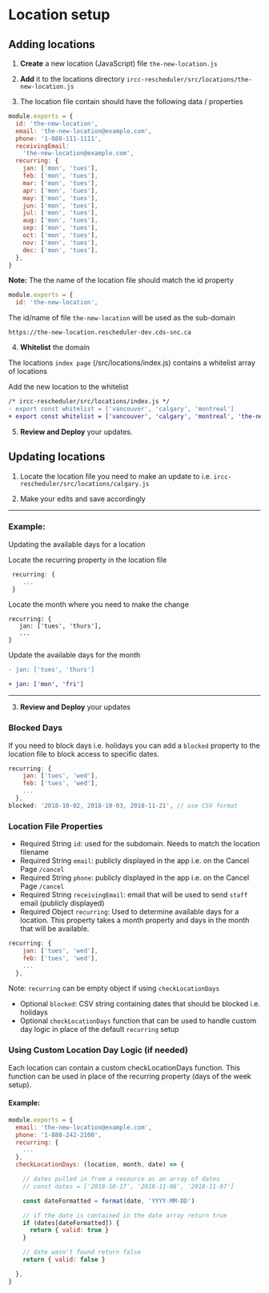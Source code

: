 # Location setup

## Adding locations

1. **Create** a new location (JavaScript) file `the-new-location.js`

2. **Add** it to the locations directory `ircc-rescheduler/src/locations/the-new-location.js`

3. The location file contain should have the following data / properties

```javascript
module.exports = {
  id: 'the-new-location',
  email: 'the-new-location@example.com',
  phone: '1-888-111-1111',
  receivingEmail:
    'the-new-location@example.com',
  recurring: {
    jan: ['mon', 'tues'],
    feb: ['mon', 'tues'],
    mar: ['mon', 'tues'],
    apr: ['mon', 'tues'],
    may: ['mon', 'tues'],
    jun: ['mon', 'tues'],
    jul: ['mon', 'tues'],
    aug: ['mon', 'tues'],
    sep: ['mon', 'tues'],
    oct: ['mon', 'tues'],
    nov: ['mon', 'tues'],
    dec: ['mon', 'tues'],
  },
}
```

**Note:**
The the name of the location file should match the id property

```javascript
module.exports = {
  id: 'the-new-location',
```

The id/name of file `the-new-location` will be used as the sub-domain

```
https://the-new-location.rescheduler-dev.cds-snc.ca
```

4. **Whitelist** the domain

The locations `index page` (/src/locations/index.js) contains a whitelist array of locations

Add the new location to the whitelist

```diff
/* ircc-rescheduler/src/locations/index.js */
- export const whitelist = ['vancouver', 'calgary', 'montreal']
+ export const whitelist = ['vancouver', 'calgary', 'montreal', 'the-new-location']
```

5. **Review and Deploy** your updates.

## Updating locations

1. Locate the location file you need to make an update to i.e.
`ircc-rescheduler/src/locations/calgary.js`

2. Make your edits and save accordingly

<hr>

### Example:

Updating the available days for a location

Locate the recurring property in the location file

```javascript
 recurring: {
    ...
 }
 ```

Locate the month where you need to make the change

 ```
 recurring: {
    jan: ['tues', 'thurs'],
    ...
 }
 ```

 Update the available days for the month

  ```diff
  - jan: ['tues', 'thurs']

  + jan: ['mon', 'fri']
 ```

 <hr>


3. **Review and Deploy** your updates


### Blocked Days

If you need to block days i.e. holidays you can add a `blocked` property to the location file to block access to specific dates.

```javascript
recurring: {
    jan: ['tues', 'wed'],
    feb: ['tues', 'wed'],
    ...
  },
blocked: '2018-10-02, 2018-10-03, 2018-11-21', // use CSV format
```

### Location File Properties

- Required String `id`: used for the subdomain.  Needs to match the location filename
- Required String `email`: publicly displayed in the app i.e. on the Cancel Page `/cancel`
- Required String `phone`: publicly displayed in the app i.e. on the Cancel Page `/cancel`
- Required String `receivingEmail`: email that will be used to send `staff` email (publicly displayed)
- Required Object `recurring`: Used to determine available days for a location. This property takes a month property and days in the month that will be available.  

```javascript
recurring: {
    jan: ['tues', 'wed'],
    feb: ['tues', 'wed'],
    ...
  },
```
Note: `recurring` can be empty object if using `checkLocationDays`

- Optional `blocked`: CSV string containing dates that should be blocked i.e. holidays
- Optional `checkLocationDays` function that can be used to handle custom day logic in place of the default `recurring` setup


### Using Custom Location Day Logic (if needed)

Each location can contain a custom checkLocationDays function.  This function can be used in place of the recurring property (days of the week setup).

#### Example:
```javascript
module.exports = {
  email: 'the-new-location@example.com',
  phone: '1-888-242-2100',
  recurring: {
    ...
  },
  checkLocationDays: (location, month, date) => {

    // dates pulled in from a resource as an array of dates
    // const dates = ['2018-10-17', '2018-11-06', '2018-11-07']

    const dateFormatted = format(date, 'YYYY-MM-DD')

    // if the date is contained in the date array return true
    if (dates[dateFormatted]) {
      return { valid: true }
    }

    // date wasn't found return false
    return { valid: false }

  },
}
```
